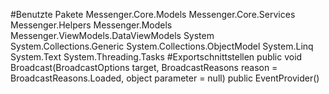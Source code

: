 #Benutzte Pakete
Messenger.Core.Models
Messenger.Core.Services
Messenger.Helpers
Messenger.Models
Messenger.ViewModels.DataViewModels
System
System.Collections.Generic
System.Collections.ObjectModel
System.Linq
System.Text
System.Threading.Tasks
#Exportschnittstellen
public void Broadcast(BroadcastOptions target, BroadcastReasons reason = BroadcastReasons.Loaded, object parameter = null)
public EventProvider()
